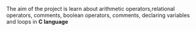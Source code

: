 The aim of the project is learn about arithmetic operators,relational operators, comments, boolean operators, comments, declaring variables and loops in **C language** 

